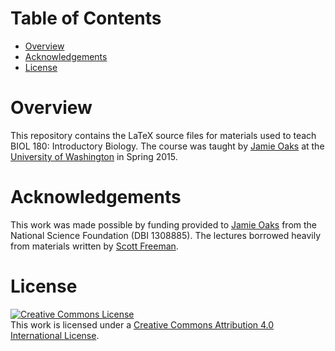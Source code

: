 Table of Contents
=================

 -  [Overview](#overview)
 -  [Acknowledgements](#acknowledgements)
 -  [License](#license)


Overview
========

This repository contains the LaTeX source files for materials used to teach
BIOL 180: Introductory Biology. The course was taught by [Jamie
Oaks](http://phyletica.org) at the [University of
Washington](http://www.washington.edu/) in Spring 2015.


Acknowledgements
================

This work was made possible by funding provided to [Jamie
Oaks](http://phyletica.org) from the National Science Foundation (DBI 1308885).
The lectures borrowed heavily from materials written by [Scott
Freeman](http://www.biology.washington.edu/users/scott-freeman).


License
=======

<a rel="license" href="http://creativecommons.org/licenses/by/4.0/deed.en_US"><img alt="Creative Commons License" style="border-width:0" src="http://i.creativecommons.org/l/by/4.0/88x31.png" /></a><br />This work is licensed under a <a rel="license" href="http://creativecommons.org/licenses/by/4.0/deed.en_US">Creative Commons Attribution 4.0 International License</a>.

